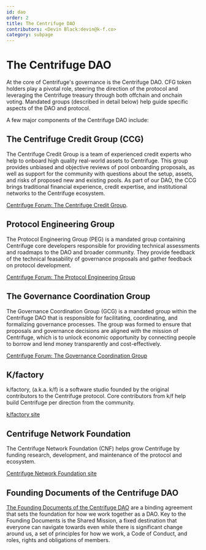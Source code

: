```yaml
---
id: dao
order: 2
title: The Centrifuge DAO
contributors: <Devin Black:devin@k-f.co>
category: subpage
---
```

# The Centrifuge DAO

At the core of Centrifuge's governance is the Centrifuge DAO. CFG token holders play a pivotal role, steering the direction of the protocol and leveraging the Centrifuge treasury through both offchain and onchain voting. Mandated groups (described in detail below) help guide specific aspects of the DAO and protocol.

A few major components of the Centrifuge DAO include:

## The Centrifuge Credit Group (CCG)
The Centrifuge Credit Group is a team of experienced credit experts who help to onboard high quality real-world assets to Centrifuge. This group provides unbiased and objective reviews of pool onboarding proposals, as well as support for the community with questions about the setup, assets, and risks of proposed new and existing pools. As part of our DAO, the CCG brings traditional financial experience, credit expertise, and institutional networks to the Centrifuge ecosystem.

[Centrifuge Forum: The Centrifuge Credit Group](https://gov.centrifuge.io/c/real-world-assets/credit-group/62).

## Protocol Engineering Group
The Protocol Engineering Group (PEG) is a mandated group containing Centrifuge core developers responsible for providing technical assessments and roadmaps to the DAO and broader community. They provide feedback of the technical feasability of governance proposals and gather feedback on protocol development.

[Centrifuge Forum: The Protocol Engineering Group](https://gov.centrifuge.io/tag/peg)

## The Governance Coordination Group
The Governance Coordination Group (GCG) is a mandated group within the Centrifuge DAO that is responsible for facilitating, coordinating, and formalizing governance processes. The group was formed to ensure that proposals and governance decisions are aligned with the mission of Centrifuge, which is to unlock economic opportunity by connecting people to borrow and lend money transparently and cost-effectively.

[Centrifuge Forum: The Governance Coordination Group](https://gov.centrifuge.io/tag/gcg)

## K/factory
k/factory, (a.k.a. k/f) is a software studio founded by the original contributors to the Centrifuge protocol. Core contributors from k/f help build Centrifuge per direction from the community.

[k/factory site](https://k-f.co/)

## Centrifuge Network Foundation
The Centrifuge Network Foundation (CNF) helps grow Centrifuge by funding research, development, and maintenance of the protocol and ecosystem.

[Centrifuge Network Foundation site](https://www.centrifuge.foundation/)

## Founding Documents of the Centrifuge DAO
[The Founding Documents of the Centrifuge DAO](https://github.com/centrifuge/cps/blob/main/cps/CP29/CP29.md) are a binding agreement that sets the foundation for how we work together as a DAO. Key to the Founding Documents is the Shared Mission, a fixed destination that everyone can navigate towards even while there is significant change around us, a set of principles for how we work, a Code of Conduct, and roles, rights and obligations of members.

